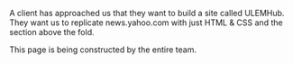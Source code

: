 A client has approached us that they want to build a site called ULEMHub. 
They want us to replicate news.yahoo.com with just HTML & CSS and the section 
above the fold.

This page is being constructed by the entire team.